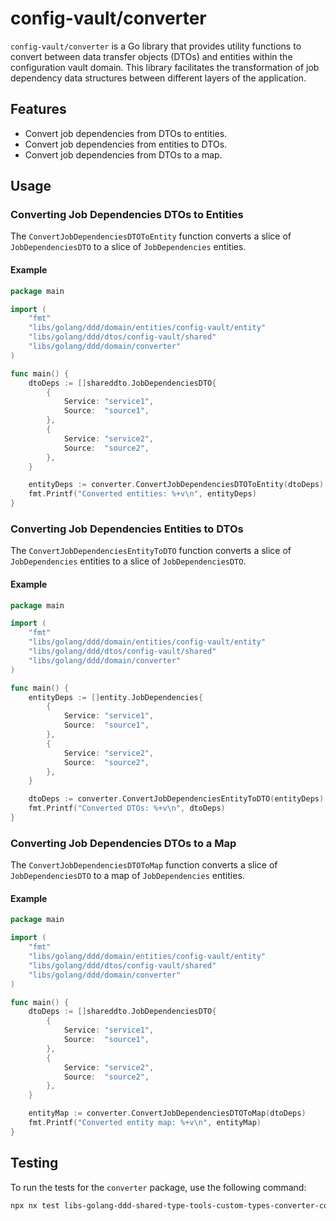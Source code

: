 # config-vault/converter

`config-vault/converter` is a Go library that provides utility functions to convert between data transfer objects (DTOs) and entities within the configuration vault domain. This library facilitates the transformation of job dependency data structures between different layers of the application.

## Features

- Convert job dependencies from DTOs to entities.
- Convert job dependencies from entities to DTOs.
- Convert job dependencies from DTOs to a map.

## Usage

### Converting Job Dependencies DTOs to Entities

The `ConvertJobDependenciesDTOToEntity` function converts a slice of `JobDependenciesDTO` to a slice of `JobDependencies` entities.

#### Example

```go
package main

import (
    "fmt"
    "libs/golang/ddd/domain/entities/config-vault/entity"
    "libs/golang/ddd/dtos/config-vault/shared"
    "libs/golang/ddd/domain/converter"
)

func main() {
    dtoDeps := []shareddto.JobDependenciesDTO{
        {
            Service: "service1",
            Source:  "source1",
        },
        {
            Service: "service2",
            Source:  "source2",
        },
    }

    entityDeps := converter.ConvertJobDependenciesDTOToEntity(dtoDeps)
    fmt.Printf("Converted entities: %+v\n", entityDeps)
}
```

### Converting Job Dependencies Entities to DTOs

The `ConvertJobDependenciesEntityToDTO` function converts a slice of `JobDependencies` entities to a slice of `JobDependenciesDTO`.

#### Example

```go
package main

import (
    "fmt"
    "libs/golang/ddd/domain/entities/config-vault/entity"
    "libs/golang/ddd/dtos/config-vault/shared"
    "libs/golang/ddd/domain/converter"
)

func main() {
    entityDeps := []entity.JobDependencies{
        {
            Service: "service1",
            Source:  "source1",
        },
        {
            Service: "service2",
            Source:  "source2",
        },
    }

    dtoDeps := converter.ConvertJobDependenciesEntityToDTO(entityDeps)
    fmt.Printf("Converted DTOs: %+v\n", dtoDeps)
}
```


### Converting Job Dependencies DTOs to a Map

The `ConvertJobDependenciesDTOToMap` function converts a slice of `JobDependenciesDTO` to a map of `JobDependencies` entities.

#### Example

```go
package main

import (
    "fmt"
    "libs/golang/ddd/domain/entities/config-vault/entity"
    "libs/golang/ddd/dtos/config-vault/shared"
    "libs/golang/ddd/domain/converter"
)

func main() {
    dtoDeps := []shareddto.JobDependenciesDTO{
        {
            Service: "service1",
            Source:  "source1",
        },
        {
            Service: "service2",
            Source:  "source2",
        },
    }

    entityMap := converter.ConvertJobDependenciesDTOToMap(dtoDeps)
    fmt.Printf("Converted entity map: %+v\n", entityMap)
}
```


## Testing

To run the tests for the `converter` package, use the following command:

```sh
npx nx test libs-golang-ddd-shared-type-tools-custom-types-converter-config-vault
```
